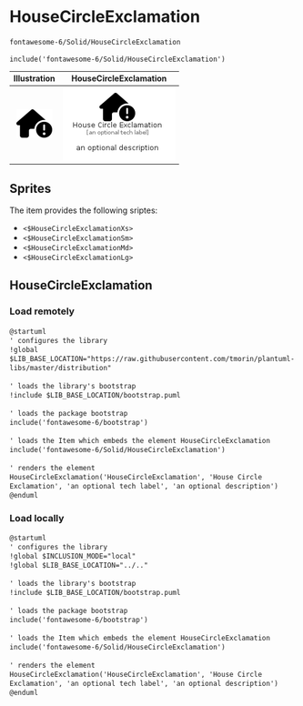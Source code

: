 # HouseCircleExclamation


```text
fontawesome-6/Solid/HouseCircleExclamation
```

```text
include('fontawesome-6/Solid/HouseCircleExclamation')
```



| Illustration | HouseCircleExclamation |
| :---: | :---: |
| ![illustration for Illustration](../../fontawesome-6/Solid/HouseCircleExclamation.png) | ![illustration for HouseCircleExclamation](../../fontawesome-6/Solid/HouseCircleExclamation.Local.png) |



## Sprites
The item provides the following sriptes:

- `<$HouseCircleExclamationXs>`
- `<$HouseCircleExclamationSm>`
- `<$HouseCircleExclamationMd>`
- `<$HouseCircleExclamationLg>`





## HouseCircleExclamation

### Load remotely
```plantuml
@startuml
' configures the library
!global $LIB_BASE_LOCATION="https://raw.githubusercontent.com/tmorin/plantuml-libs/master/distribution"

' loads the library's bootstrap
!include $LIB_BASE_LOCATION/bootstrap.puml

' loads the package bootstrap
include('fontawesome-6/bootstrap')

' loads the Item which embeds the element HouseCircleExclamation
include('fontawesome-6/Solid/HouseCircleExclamation')

' renders the element
HouseCircleExclamation('HouseCircleExclamation', 'House Circle Exclamation', 'an optional tech label', 'an optional description')
@enduml
```

### Load locally
```plantuml
@startuml
' configures the library
!global $INCLUSION_MODE="local"
!global $LIB_BASE_LOCATION="../.."

' loads the library's bootstrap
!include $LIB_BASE_LOCATION/bootstrap.puml

' loads the package bootstrap
include('fontawesome-6/bootstrap')

' loads the Item which embeds the element HouseCircleExclamation
include('fontawesome-6/Solid/HouseCircleExclamation')

' renders the element
HouseCircleExclamation('HouseCircleExclamation', 'House Circle Exclamation', 'an optional tech label', 'an optional description')
@enduml
```

